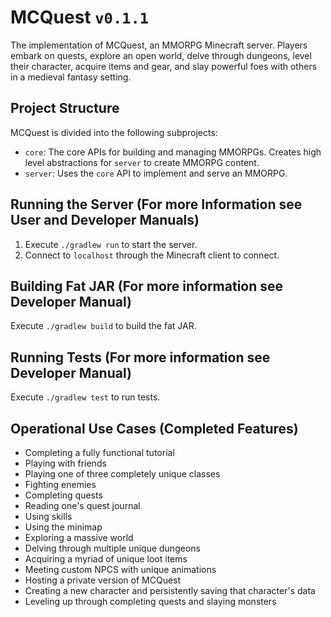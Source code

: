 # MCQuest `v0.1.1`

The implementation of MCQuest, an MMORPG Minecraft server. Players embark on
quests, explore an open world, delve through dungeons, level their character,
acquire items and gear, and slay powerful foes with others in a medieval fantasy
setting.

## Project Structure

MCQuest is divided into the following subprojects:

- `core`: The core APIs for building and managing MMORPGs. Creates high level
  abstractions for `server` to create MMORPG content.
- `server`: Uses the `core` API to implement and serve an MMORPG.

## Running the Server (For more Information see User and Developer Manuals)

1. Execute `./gradlew run` to start the server.
2. Connect to `localhost` through the Minecraft client to connect.

## Building Fat JAR (For more information see Developer Manual)

Execute `./gradlew build` to build the fat JAR.

## Running Tests (For more information see Developer Manual)

Execute `./gradlew test` to run tests.

## Operational Use Cases (Completed Features)

- Completing a fully functional tutorial
- Playing with friends
- Playing one of three completely unique classes
- Fighting enemies
- Completing quests
- Reading one's quest journal
- Using skills
- Using the minimap
- Exploring a massive world
- Delving through multiple unique dungeons
- Acquiring a myriad of unique loot items
- Meeting custom NPCS with unique animations
- Hosting a private version of MCQuest
- Creating a new character and persistently saving that character's data
- Leveling up through completing quests and slaying monsters
